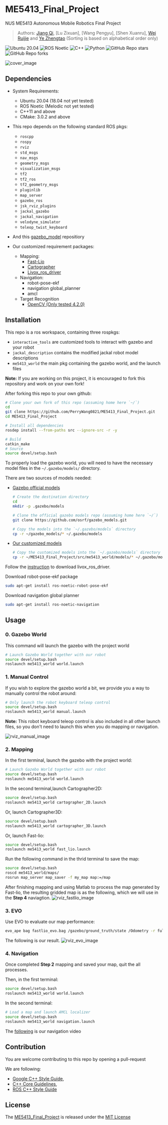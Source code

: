 # ME5413_Final_Project

NUS ME5413 Autonomous Mobile Robotics Final Project
> Authors: [Jiang Qi](https://github.com/QIAND123456789), [Lu Zixuan], [Wang Pengyu], [Shen Xuanru], [Wei Ruijie](https://github.com/Maxwell-00) and [Ye Zhengtao](https://github.com/LeeeYuYu) (Sorting is based on alphabetical order only)

![Ubuntu 20.04](https://img.shields.io/badge/OS-Ubuntu_20.04-informational?style=flat&logo=ubuntu&logoColor=white&color=2bbc8a)
![ROS Noetic](https://img.shields.io/badge/Tools-ROS_Noetic-informational?style=flat&logo=ROS&logoColor=white&color=2bbc8a)
![C++](https://img.shields.io/badge/Code-C++-informational?style=flat&logo=c%2B%2B&logoColor=white&color=2bbc8a)
![Python](https://img.shields.io/badge/Code-Python-informational?style=flat&logo=Python&logoColor=white&color=2bbc8a)
![GitHub Repo stars](https://img.shields.io/github/stars/NUS-Advanced-Robotics-Centre/ME5413_Final_Project?color=FFE333)
![GitHub Repo forks](https://img.shields.io/github/forks/NUS-Advanced-Robotics-Centre/ME5413_Final_Project?color=FFE333)

![cover_image](src/me5413_world/media/gazebo_world.png)

## Dependencies

* System Requirements:
  * Ubuntu 20.04 (18.04 not yet tested)
  * ROS Noetic (Melodic not yet tested)
  * C++11 and above
  * CMake: 3.0.2 and above
* This repo depends on the following standard ROS pkgs:
  * `roscpp`
  * `rospy`
  * `rviz`
  * `std_msgs`
  * `nav_msgs`
  * `geometry_msgs`
  * `visualization_msgs`
  * `tf2`
  * `tf2_ros`
  * `tf2_geometry_msgs`
  * `pluginlib`
  * `map_server`
  * `gazebo_ros`
  * `jsk_rviz_plugins`
  * `jackal_gazebo`
  * `jackal_navigation`
  * `velodyne_simulator`
  * `teleop_twist_keyboard`
* And this [gazebo_model](https://github.com/osrf/gazebo_models) repositiory

* Our customized requirement packages:
  * Mapping:
    * [Fast-Lio](https://github.com/hku-mars/FAST_LIO)
    * [Cartographer](https://google-cartographer-ros.readthedocs.io/en/latest/)
    * [Livox_ros_driver](https://github.com/Livox-SDK/livox_ros_driver)
  * Navigation:
    * robot-pose-ekf
    * navigation global_planner
    * amcl
  * Target Recognition
    * [OpenCV (Only tested 4.2.0)](https://opencv.org/blog/opencv-4-2-0/)


## Installation

This repo is a ros workspace, containing three rospkgs:

* `interactive_tools` are customized tools to interact with gazebo and your robot
* `jackal_description` contains the modified jackal robot model descriptions
* `me5413_world` the main pkg containing the gazebo world, and the launch files

**Note:** If you are working on this project, it is encouraged to fork this repository and work on your own fork!

After forking this repo to your own github:

```bash
# Clone your own fork of this repo (assuming home here `~/`)
cd
git clone https://github.com/PerryWang0821/ME5413_Final_Project.git
cd ME5413_Final_Project

# Install all dependencies
rosdep install --from-paths src --ignore-src -r -y

# Build
catkin_make
# Source 
source devel/setup.bash
```

To properly load the gazebo world, you will need to have the necessary model files in the `~/.gazebo/models/` directory.

There are two sources of models needed:

* [Gazebo official models](https://github.com/osrf/gazebo_models)
  
  ```bash
  # Create the destination directory
  cd
  mkdir -p .gazebo/models

  # Clone the official gazebo models repo (assuming home here `~/`)
  git clone https://github.com/osrf/gazebo_models.git

  # Copy the models into the `~/.gazebo/models` directory
  cp -r ~/gazebo_models/* ~/.gazebo/models
  ```

* [Our customized models](https://github.com/NUS-Advanced-Robotics-Centre/ME5413_Final_Project/tree/main/src/me5413_world/models)

  ```bash
  # Copy the customized models into the `~/.gazebo/models` directory
  cp -r ~/ME5413_Final_Project/src/me5413_world/models/* ~/.gazebo/models
  ```
 Follow the [instruction](https://github.com/Livox-SDK/livox_ros_driver) to download livox_ros_driver. 
 
Download robot-pose-ekf package
```bash
sudo apt-get install ros-noetic-robot-pose-ekf
```
Download navigation global planner
```bash
sudo apt-get install ros-noetic-navigation
```

## Usage
### 0. Gazebo World

This command will launch the gazebo with the project world

```bash
# Launch Gazebo World together with our robot
source devel/setup.bash
roslaunch me5413_world world.launch
```

### 1. Manual Control

If you wish to explore the gazebo world a bit, we provide you a way to manually control the robot around:

```bash
# Only launch the robot keyboard teleop control
source devel/setup.bash
roslaunch me5413_world manual.launch
```

**Note:** This robot keyboard teleop control is also included in all other launch files, so you don't need to launch this when you do mapping or navigation.

![rviz_manual_image](src/me5413_world/media/rviz_manual.png)

### 2. Mapping

In the first terminal, launch the gazebo with the project world:

```bash
# Launch Gazebo World together with our robot
source devel/setup.bash
roslaunch me5413_world world.launch
```

In the second terminal,launch Cartographer2D:
```bash
source devel/setup.bash
roslaunch me5413_world cartographer_2D.launch
```
Or, launch Cartographer3D:
```bash
source devel/setup.bash
roslaunch me5413_world cartographer_3D.launch
```
Or, launch Fast-lio:
```bash
source devel/setup.bash
roslaunch me5413_world fast_lio.launch
```
Run the following command in the thrid terminal to save the map:

```bash
source devel/setup.bash
roscd me5413_world/maps/
rosrun map_server map_saver -f my_map map:=/map
```
After finishing mapping and using Matlab to process the map generated by Fast-lio, the resulting gridded map is as the following, which we will use in the **Step 4** naviagtion.
![rviz_fastlio_image](src/me5413_world/media/map.png)

### 3. EVO
Use EVO to evaluate our map performance:
```bash
evo_ape bag fastlio_evo.bag /gazebo/ground_truth/state /Odometry -r full --plot --plot_mode xy
```
The following is our result.
![rviz_evo_image](src/me5413_world/EVO/fast388sum.png)



### 4. Navigation

Once completed **Step 2** mapping and saved your map, quit the all processes.

Then, in the first terminal:

```bash
source devel/setup.bash
roslaunch me5413_world world.launch
```
In the second terminal:
```bash
# Load a map and launch AMCL localizer
source devel/setup.bash
roslaunch me5413_world navigation.launch
```

The [following](https://drive.google.com/file/d/1yQTIeOIBRUvtPHbAWRN1jEknpp3O0auR/view?usp=drive_link) is our navigation video

## Contribution

You are welcome contributing to this repo by opening a pull-request

We are following:

* [Google C++ Style Guide](https://google.github.io/styleguide/cppguide.html),
* [C++ Core Guidelines](https://isocpp.github.io/CppCoreGuidelines/CppCoreGuidelines#main),
* [ROS C++ Style Guide](http://wiki.ros.org/CppStyleGuide)

## License

The [ME5413_Final_Project](https://github.com/NUS-Advanced-Robotics-Centre/ME5413_Final_Project) is released under the [MIT License](https://github.com/NUS-Advanced-Robotics-Centre/ME5413_Final_Project/blob/main/LICENSE)
